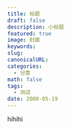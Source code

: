 ```yaml
---
title: 标题
draft: false
description: 小标题
featured: true
image: 封面
keywords: 
slug: 
canonicalURL: 
categories:
  - 分类
math: false
tags:
  - 测试
date: 2000-05-19
---
```

hihihi